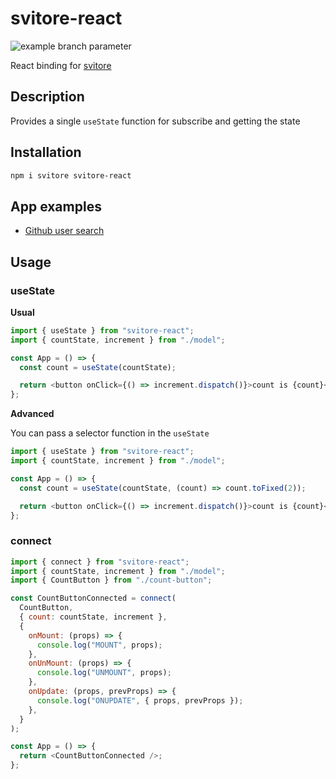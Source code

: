 # svitore-react

![example branch parameter](https://github.com/vitlolik/svitore/actions/workflows/ci.yml/badge.svg?branch=master)

React binding for [svitore](https://github.com/vitlolik/svitore)

## Description

Provides a single `useState` function for subscribe and getting the state

## Installation

```sh
npm i svitore svitore-react
```

## App examples

- [Github user search](https://codesandbox.io/p/sandbox/search-github-users-forked-93dh8n)

## Usage

### useState

**Usual**

```js
import { useState } from "svitore-react";
import { countState, increment } from "./model";

const App = () => {
  const count = useState(countState);

  return <button onClick={() => increment.dispatch()}>count is {count}</button>;
};
```

**Advanced**

You can pass a selector function in the `useState`

```js
import { useState } from "svitore-react";
import { countState, increment } from "./model";

const App = () => {
  const count = useState(countState, (count) => count.toFixed(2));

  return <button onClick={() => increment.dispatch()}>count is {count}</button>;
};
```

### connect

```js
import { connect } from "svitore-react";
import { countState, increment } from "./model";
import { CountButton } from "./count-button";

const CountButtonConnected = connect(
  CountButton,
  { count: countState, increment },
  {
    onMount: (props) => {
      console.log("MOUNT", props);
    },
    onUnMount: (props) => {
      console.log("UNMOUNT", props);
    },
    onUpdate: (props, prevProps) => {
      console.log("ONUPDATE", { props, prevProps });
    },
  }
);

const App = () => {
  return <CountButtonConnected />;
};
```
